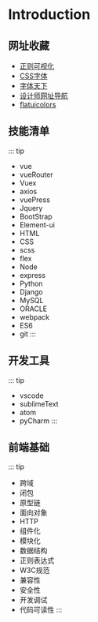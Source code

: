 # Introduction

## 网址收藏
- [正则可视化](https://jex.im/regulex)
- [CSS字体](https://www.cssfontstack.com/)
- [字体天下](http://www.fonts.net.cn/)
- [设计师网址导航](https://hao.uisdc.com/)
- [flatuicolors](https://flatuicolors.com/)

## 技能清单
::: tip
- vue
- vueRouter
- Vuex
- axios
- vuePress
- Jquery
- BootStrap
- Element-ui
- HTML
- CSS
- scss
- flex
- Node
- express
- Python
- Django
- MySQL
- ORACLE
- webpack
- ES6
- git
:::

## 开发工具
::: tip
- vscode
- sublimeText
- atom
- pyCharm
:::

## 前端基础
::: tip
- 跨域
- 闭包
- 原型链
- 面向对象
- HTTP
- 组件化
- 模块化
- 数据结构
- 正则表达式
- W3C规范
- 兼容性
- 安全性
- 开发调试
- 代码可读性
:::
